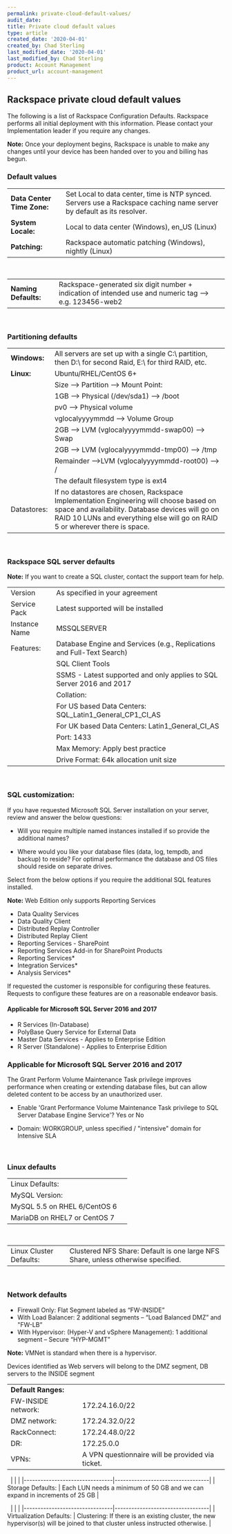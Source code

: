 ```yaml
---
permalink: private-cloud-default-values/
audit_date:
title: Private cloud default values
type: article
created_date: '2020-04-01'
created_by: Chad Sterling
last_modified_date: '2020-04-01'
last_modified_by: Chad Sterling
product: Account Management
product_url: account-management
---
```


## Rackspace private cloud default values

The following is a list of Rackspace Configuration Defaults. Rackspace performs all initial deployment with this information. Please contact your Implementation leader if you require any changes.

**Note:** Once your deployment begins, Rackspace is unable to make any changes until your device has been handed over to you and billing has begun.

### Default values

|                                |                                  |
|--------------------------------|----------------------------------|
|**Data Center Time Zone:**      | Set Local to data center, time is NTP synced. Servers use a Rackspace caching name server by default as its resolver.|
|**System Locale:** | Local to data center (Windows), en_US (Linux)|
|**Patching:** | Rackspace automatic patching (Windows), nightly (Linux)|

&nbsp;

|                                |                                  |
|--------------------------------|----------------------------------|
|**Naming Defaults:**| Rackspace-generated six digit number + indication of intended use and numeric tag --> e.g. 123456-web2|

&nbsp;

### Partitioning defaults

|                                |                                  |
|--------------------------------|----------------------------------|
|**Windows:**|  All servers are set up with a single C:\ partition, then D:\ for second Raid, E:\ for third RAID, etc.|
|**Linux:**| Ubuntu/RHEL/CentOS 6+|
|  |Size --> Partition --> Mount Point:|
|  |1GB --> Physical (/dev/sda1) --> /boot|
|  |pv0 --> Physical volume|
|  |vglocalyyyymmdd --> Volume Group|
|  |2GB --> LVM (vglocalyyyymmdd-swap00) --> Swap|
|  |2GB --> LVM (vglocalyyyymmdd-tmp00) --> /tmp|
|  |Remainder -->LVM (vglocalyyyymmdd-root00) --> /|
|  |The default filesystem type is ext4|
| Datastores: | If no datastores are chosen, Rackspace Implementation Engineering will choose based on space and availability. Database devices will go on RAID 10 LUNs and everything else will go on RAID 5 or wherever there is space. |

&nbsp;

### Rackspace SQL server defaults

**Note:** If you want to create a SQL cluster, contact the support team for help. 

|                                |                                  |
|--------------------------------|----------------------------------|
|Version| As specified in your agreement|
|Service Pack| Latest supported will be installed|
|Instance Name| MSSQLSERVER|
|Features: |Database Engine and Services (e.g., Replications and Full-Text Search)|
| |SQL Client Tools|
| |SSMS - Latest supported and only applies to SQL Server 2016 and 2017|
| |Collation:|
| |For US based Data Centers: SQL_Latin1_General_CP1_CI_AS|
| |For UK based Data Centers: Latin1_General_CI_AS|
| |Port: 1433|
| |Max Memory: Apply best practice|
| |Drive Format: 64k allocation unit size|

&nbsp;


### SQL customization:

If you have requested Microsoft SQL Server installation on your server, review and answer the below questions:

- Will you require multiple named instances installed if so provide the additional names?

- Where would you like your database files (data, log, tempdb, and backup) to reside?
For optimal performance the database and OS files should reside on separate drives.

Select from the below options if you require the additional SQL features installed.

**Note:** Web Edition only supports Reporting Services

- Data Quality Services
- Data Quality Client
- Distributed Replay Controller
- Distributed Replay Client
- Reporting Services - SharePoint
- Reporting Services Add-in for SharePoint Products
- Reporting Services*
- Integration Services*
- Analysis Services*

If requested the customer is responsible for configuring these features. Requests to configure these features are on a reasonable endeavor basis.

#### Applicable for Microsoft SQL Server 2016 and 2017

- R Services (In-Database)
- PolyBase Query Service for External Data
- Master Data Services - Applies to Enterprise Edition
- R Server (Standalone) - Applies to Enterprise Edition

### Applicable for Microsoft SQL Server 2016 and 2017

The Grant Perform Volume Maintenance Task privilege improves performance when creating or extending database files, but can allow deleted content to be access by an unauthorized user.

- Enable 'Grant Performance Volume Maintenance Task privilege to SQL Server Database Engine Service'? Yes or No


- Domain: WORKGROUP, unless specified / "intensive" domain for Intensive SLA

&nbsp;

### Linux defaults

|                                |                                  |
|--------------------------------|----------------------------------|
| Linux Defaults:  |   |
| MySQL Version:   |   |
| MySQL 5.5 on RHEL 6/CentOS 6 |   |
| MariaDB on RHEL7 or CentOS 7 |   |

&nbsp;

|                                |                                  |
|--------------------------------|----------------------------------|
| Linux Cluster Defaults:| Clustered NFS Share: Default is one large NFS Share, unless otherwise specified.|

&nbsp;

### Network defaults

- Firewall Only:  Flat Segment labeled as “FW-INSIDE”
- With Load Balancer:  2 additional segments – “Load Balanced DMZ” and "FW-LB”
- With Hypervisor: (Hyper-V and vSphere Management): 1 additional segment – Secure “HYP-MGMT”

**Note:** VMNet is standard when there is a hypervisor.

Devices identified as Web servers will belong to the DMZ segment, DB servers to the INSIDE segment

|                                |                                  |
|--------------------------------|----------------------------------|
|**Default Ranges:** |
|FW-INSIDE network: | 172.24.16.0/22 |
|DMZ network: | 172.24.32.0/22 |
|RackConnect: | 172.24.48.0/22 |
|DR: | 172.25.0.0 |
|VPNs:     | A VPN questionnaire will be provided via ticket. |

&nbsp;
|                                |                                  |
|--------------------------------|----------------------------------|
| Storage Defaults: | Each LUN needs a minimum of 50 GB and we can expand in increments of 25 GB |


&nbsp;
|                                |                                  |
|--------------------------------|----------------------------------|
| Virtualization Defaults: | Clustering: If there is an existing cluster, the new hypervisor(s) will be joined to that cluster unless instructed otherwise. |

&nbsp;